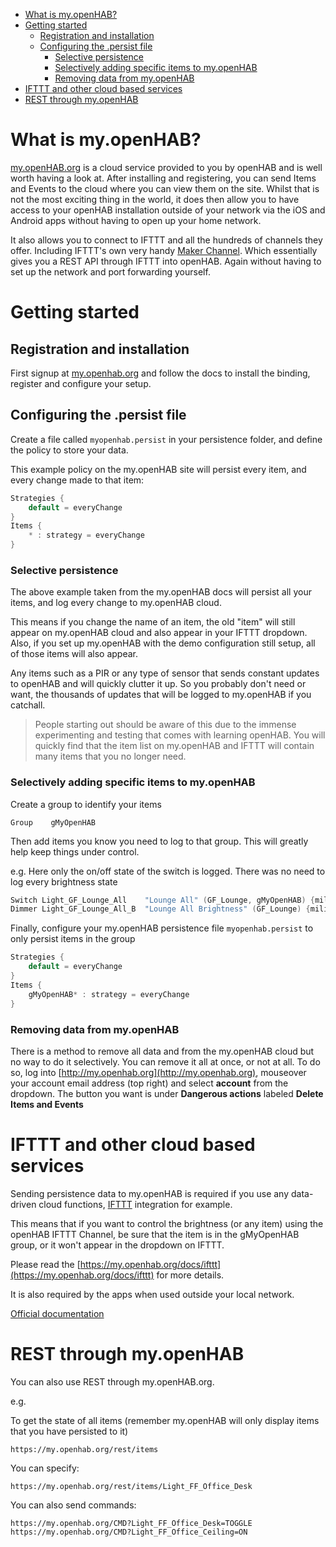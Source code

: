 <!-- MarkdownTOC -->

- [What is my.openHAB?](#what-is-myopenhab)
- [Getting started](#getting-started)
    - [Registration and installation](#registration-and-installation)
    - [Configuring the .persist file](#configuring-the-persist-file)
        - [Selective persistence](#selective-persistence)
        - [Selectively adding specific items to my.openHAB](#selectively-adding-specific-items-to-myopenhab)
        - [Removing data from my.openHAB](#removing-data-from-myopenhab)
- [IFTTT and other cloud based services](#ifttt-and-other-cloud-based-services)
- [REST through my.openHAB](#rest-through-myopenhab)

<!-- /MarkdownTOC -->

# What is my.openHAB?

[my.openHAB.org](http://my.openhab.org) is a cloud service provided to you by openHAB and is well worth having a look at. After installing and registering, you can send Items and Events to the cloud where you can view them on the site.
Whilst that is not the most exciting thing in the world, it does then allow you to have access to your openHAB installation outside of your network via the iOS and Android apps without having to open up your home network.

It also allows you to connect to IFTTT and all the hundreds of channels they offer. Including IFTTT's own very handy [Maker Channel](https://ifttt.com/maker). Which essentially gives you a REST API through IFTTT into openHAB. Again without having to set up the network and port forwarding yourself.

# Getting started

## Registration and installation

First signup at [my.openhab.org](http://my.openhab.org) and follow the docs to install the binding, register and configure your setup.

## Configuring the .persist file

Create a file called `myopenhab.persist` in your persistence folder, and define the policy to store your data.

This example policy on the my.openHAB site will persist every item, and every change made to that item:

```java
Strategies {
    default = everyChange
}
Items {
    * : strategy = everyChange
}
```

### Selective persistence

The above example taken from the my.openHAB docs will persist all your items, and log every change to my.openHAB cloud.

This means if you change the name of an item, the old "item" will still appear on my.openHAB cloud and also appear in your IFTTT dropdown. Also, if you set up my.openHAB with the demo configuration still setup, all of those items will also appear.

Any items such as a PIR or any type of sensor that sends constant updates to openHAB and will quickly clutter it up. So you probably don't need or want, the thousands of updates that will be logged to my.openHAB if you catchall.

> People starting out should be aware of this due to the immense experimenting and testing that comes with learning openHAB. You will quickly find that the item list on my.openHAB and IFTTT will contain many items that you no longer need.

### Selectively adding specific items to my.openHAB

Create a group to identify your items

    Group    gMyOpenHAB

Then add items you know you need to log to that group. This will greatly help keep things under control.

e.g. Here only the on/off state of the switch is logged. There was no need to log every brightness state

```java
Switch Light_GF_Lounge_All    "Lounge All" (GF_Lounge, gMyOpenHAB) {milight="bridge01;6"}
Dimmer Light_GF_Lounge_All_B  "Lounge All Brightness" (GF_Lounge) {milight="bridge01;6;brightness;27"}
```

Finally, configure your my.openHAB persistence file `myopenhab.persist` to only persist items in the group

```java
Strategies {
    default = everyChange
}
Items {
    gMyOpenHAB* : strategy = everyChange
}
```

### Removing data from my.openHAB

There is a method to remove all data and from the my.openHAB cloud but no way to do it selectively. You can remove it all at once, or not at all. To do so, log into [http://my.openhab.org](http://my.openhab.org), mouseover your account email address (top right) and select **account** from the dropdown. The button you want is under **Dangerous actions** labeled **Delete Items and Events**


# IFTTT and other cloud based services

Sending persistence data to my.openHAB is required if you use any data-driven cloud functions, [IFTTT](https://ifttt.com) integration for example.

This means that if you want to control the brightness (or any item) using the openHAB IFTTT Channel, be sure that the item is in the gMyOpenHAB group, or it won't appear in the dropdown on IFTTT.

Please read the [https://my.openhab.org/docs/ifttt](https://my.openhab.org/docs/ifttt) for more details.

It is also required by the apps when used outside your local network.

[Official documentation](https://my.openhab.org/docs/persistence)

# REST through my.openHAB

You can also use REST through my.openHAB.org.

e.g.

To get the state of all items (remember my.openHAB will only display items that you have persisted to it)

    https://my.openhab.org/rest/items

You can specify:

    https://my.openhab.org/rest/items/Light_FF_Office_Desk

You can also send commands:

    https://my.openhab.org/CMD?Light_FF_Office_Desk=TOGGLE
    https://my.openhab.org/CMD?Light_FF_Office_Ceiling=ON

